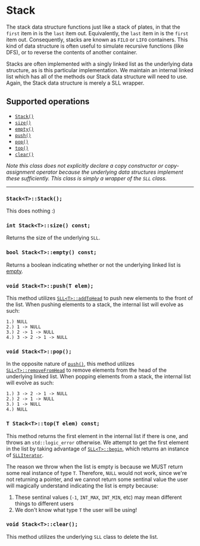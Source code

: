 # Stack

The stack data structure functions just like a stack of plates, in that the `first` item in is the
`last` item out. Equivalently, the `last` item in is the `first` item out. Consequently, stacks are
known as `FILO` or `LIFO` containers. This kind of data structure is often useful to simulate recursive
functions (like DFS), or to reverse the contents of another container.

Stacks are often implemented with a singly linked list as the underlying data structure, as is this particular
implementation. We maintain an internal linked list which has all of the methods our Stack data structure will
need to use. Again, the Stack data structure is merely a SLL wrapper.

## Supported operations

 - [`Stack()`](#default-constructor)
 - [`size()`](#size)
 - [`empty()`](#empty)
 - [`push()`](#push)
 - [`pop()`](#pop)
 - [`top()`](#top)
 - [`clear()`](#clear)

*Note this class does not explicitly declare a copy constructor or copy-assignment operator because the underlying
data structures implement these sufficiently. This class is simply a wrapper of the `SLL` class.*

----

<a name="default-constructor"></a>
### `Stack<T>::Stack();`

This does nothing :)

<a name="size"></a>
### `int Stack<T>::size() const;`

Returns the size of the underlying `SLL`.

<a name="empty"></a>
### `bool Stack<T>::empty() const;`

Returns a boolean indicating whether or not the underlying linked list is
[empty](https://github.com/domfarolino/algorithms/tree/master/src/datastructures/SLL#empty).

<a name="push"></a>
### `void Stack<T>::push(T elem);`

This method utilizes [`SLL<T>::addToHead`](https://github.com/domfarolino/algorithms/tree/master/src/datastructures/SLL#addToHead)
to push new elements to the front of the list. When pushing elements to a stack, the internal list will evolve as such:

```
1.) NULL
2.) 1 -> NULL
3.) 2 -> 1 -> NULL
4.) 3 -> 2 -> 1 -> NULL
```

<a name="pop"></a>
### `void Stack<T>::pop();`

In the opposite nature of [`push()`](#push), this method utilizes
[`SLL<T>::removeFromHead`](https://github.com/domfarolino/algorithms/tree/master/src/datastructures/SLL#removeFromHead)
to remove elements from the head of the underlying linked list. When popping elements from a stack, the internal list
will evolve as such:

```
1.) 3 -> 2 -> 1 -> NULL
2.) 2 -> 1 -> NULL
3.) 1 -> NULL
4.) NULL
```

<a name="top"></a>
### `T Stack<T>::top(T elem) const;`

This method returns the first element in the internal list if there is one, and throws an `std::logic_error` otherwise.
We attempt to get the first element in the list by taking advantage of
[`SLL<T>::begin`](https://github.com/domfarolino/algorithms/tree/master/src/datastructures/SLL#begin), which returns an
instance of [`SLLIterator`](https://github.com/domfarolino/algorithms/blob/master/src/datastructures/SLL/SLLIterator.h).

The reason we throw when the list is empty is because we MUST return some real instance of type `T`. Therefore, `NULL`
would not work, since we're not returning a pointer, and we cannot return some sentinal value the user will magically
understand indicating the list is empty because:

1. These sentinal values (`-1`, `INT_MAX`, `INT_MIN`, etc) may mean different things to different users
1. We don't know what type `T` the user will be using!

<a name="clear"></a>
### `void Stack<T>::clear();`

This method utilizes the underlying `SLL` class to delete the list.
